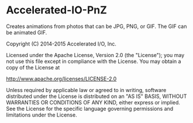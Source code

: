 # Accelerated-IO-PnZ
Creates animations from photos that can be JPG, PNG, or GIF. The GIF can be animated GIF.

Copyright (C) 2014-2015 Accelerated I/O, Inc.
                                                                         
Licensed under the Apache License, Version 2.0 (the "License");
you may not use this file except in compliance with the License.
You may obtain a copy of the License at
                                                                         
http://www.apache.org/licenses/LICENSE-2.0
                                                                         
Unless required by applicable law or agreed to in writing, software
distributed under the License is distributed on an "AS IS" BASIS,
WITHOUT WARRANTIES OR CONDITIONS OF ANY KIND, either express or implied.
See the License for the specific language governing permissions and
limitations under the License.

